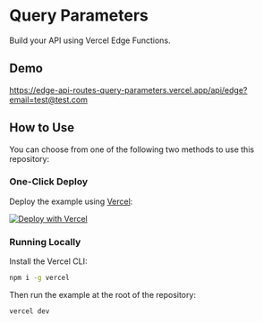 # Query Parameters

Build your API using Vercel Edge Functions.

## Demo

https://edge-api-routes-query-parameters.vercel.app/api/edge?email=test@test.com

## How to Use

You can choose from one of the following two methods to use this repository:

### One-Click Deploy

Deploy the example using [Vercel](https://vercel.com?utm_source=github&utm_medium=readme&utm_campaign=vercel-examples):

[![Deploy with Vercel](https://vercel.com/button)](https://vercel.com/new/git/external?repository-url=https://github.com/vercel/examples/tree/main/edge-api-routes/query-parameters&project-name=query-parameters&repository-name=query-parameters)

### Running Locally

Install the Vercel CLI:

```bash
npm i -g vercel
```

Then run the example at the root of the repository:

```bash
vercel dev
```
